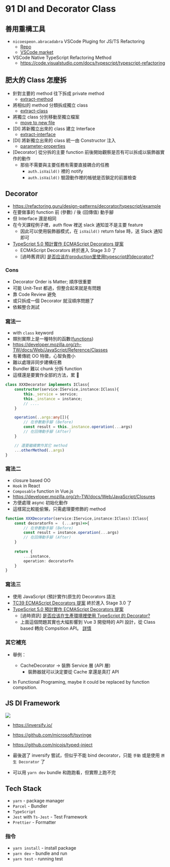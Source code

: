91 DI and Decorator Class
===

## 善用重構工具

- `nicoespeon.abracadabra` VSCode Pluging for JS/TS Refactoring
  - [Repo](https://github.com/nicoespeon/abracadabra/blob/main/REFACTORINGS.md)
  - [VSCode market](https://marketplace.visualstudio.com/items?itemName=nicoespeon.abracadabra)
- VSCode Native TypeScript Refactoring Method
  - <https://code.visualstudio.com/docs/typescript/typescript-refactoring>

## 肥大的 Class 怎麼拆

- 針對主要的 method 往下拆成 private method
  - [extract-method](https://code.visualstudio.com/docs/editor/refactoring#_extract-method)
- 將相似的 method 分類拆成獨立 class
  - [extract-class](https://github.com/nicoespeon/abracadabra/blob/main/REFACTORINGS.md#extract-class)
- 將獨立 class 分別移動至獨立檔案
  - [move to new file](https://code.visualstudio.com/docs/typescript/typescript-refactoring#:~:text=a%20type%20alias.-,Move%20to%20new%20file,-%2D%20Move%20one%20or)
- [DI] 將新獨立出來的 class 建立 Interface
  - [extract-interface](https://github.com/nicoespeon/abracadabra/blob/main/REFACTORINGS.md#extract-interface)
- [DI] 將新獨立出來的 class 統一由 Constructor 注入
  - [parameter-properties](https://www.typescriptlang.org/docs/handbook/2/classes.html#parameter-properties)
- [Decorator] 從分拆的主要 function 前後開始觀察是否有可以拆成以裝飾器實作的動作
  - 那些不需要與主要任務有需要直接耦合的任務
    - `auth.isVaild()` 裡的 notify
    - `auth.isVaild()` 驗證動作裡的帳號是否鎖定的前置檢查

## Decorator

- <https://refactoring.guru/design-patterns/decorator/typescript/example>
- 在要做事的 function 前 (參數) / 後 (回傳值) 動手腳
- 但 Interface 還是相同
- 在今天課程例子裡，auth flow 裡送 slack 通知並不是主要 feature
  - 因此可以使用裝飾器模式，在 `isVaild()` return false 時，送 Slack 通知即可
- [TypeScript 5.0 預計實作 ECMAScript Decorators 提案](https://github.com/microsoft/TypeScript/issues/51362)
  - ECMAScript Decorators 終於進入 Stage 3.0 了
  - [過時舊資訊] [是否应该在production里使用typescript的decorator?](https://www.zhihu.com/question/404724504)

### Cons

- Decorator Order is Matter; 順序很重要
- 可能 Unit-Test 都過，但整合起來就是有問題
- 靠 Code Review 避免
- 或只拆成一個 Decorator 就沒順序問題了
- 依賴整合測試

### 寫法一

- with `class` keyword
- 類別實際上是一種特別的函數([functions](https://developer.mozilla.org/zh-TW/docs/Web/JavaScript/Reference/Functions))
- <https://developer.mozilla.org/zh-TW/docs/Web/JavaScript/Reference/Classes>
- 有著傳統 OO 特徵，心智負擔小
- 難以處理非同步建構任務
- Bundler 難以 chunk 分拆 function
- 這樣還是要實作全部的方法，累 🥲

```typescript
class XXXDecorator implements IClass{
    constructor(service:IService,instance:IClass){
        this._service = service;
        this._instance = instance;
        // ....   
    }

    operation(..args:any[]){
        // 在參數動手腳 (Before)
        const result = this._instance.operation(...args)
        // 在回傳動手腳 (After)
    }

    // 還要繼續實作其它 method
    ...otherMethod(..args)
}
```

### 寫法二

- closure based OO
- `Hook` in React
- `Composable` function in Vue.js
- <https://developer.mozilla.org/zh-TW/docs/Web/JavaScript/Closures>
- 方便處理 async 初始化動作
- 這樣寫比較能偷懶，只需處理要修飾的 method

```typescript
function XXXDecorator(service:IService,instance:IClass):IClass{
    const decoratorFn =  (...args)=>{
        // 在參數動手腳 (Before)
        const result = instance.operation(...args)
        // 在回傳動手腳 (After)
    }
    
    return {
        ...instance,
        operation: decoratorFn
    }
}
```

### 寫法三

- 使用 JavaScript (預計實作)原生的 Decorators 語法
- [TC39 ECMAScript Decorators 提案](https://github.com/tc39/proposal-decorators) 終於進入 Stage 3.0 了
- [TypeScript 5.0 預計實作 ECMAScript Decorators 提案](https://github.com/microsoft/TypeScript/issues/51362)
  - [過時資訊] [是否应该在生產環境裡使用 TypeScript 的 Decorator?](https://www.zhihu.com/question/404724504)
  - 上面這個問題其實也大幅影響到 Vue 3 開發時的 API 設計，從 Class based 轉向 Compsition API。 [詳情](https://zhuanlan.zhihu.com/p/68477600)

### 其它補充

- 舉例：
  - CacheDecorator -> 裝飾 Service 層 (API 層)
    - 裝飾器就可以決定要從 Cache 拿還是真打 API

- In Functional Programing, maybe it could be replaced by function compsition.

## JS DI Framework

![](https://i.imgur.com/xSIiMRv.png)

- <https://inversify.io/>
- <https://github.com/microsoft/tsyringe>
- <https://github.com/nicojs/typed-inject>

- 最後選了 inversify 嘗試，但似乎不能 bind decorator，只能 `手動` 或是使用 `原生 Decorator` 了
- 可以用 `yarn dev` bundle 和跑跑看，但實際上跑不完

## Tech Stack

- `yarn` - package manager
- `Parcel` - Bundler
- `TypeScript`
- `Jest` with `Ts-Jest` - Test Framework
- `Prettier` - Formatter

### 指令

- `yarn install` - install package
- `yarn dev` - bundle and run
- `yarn test` - running test
